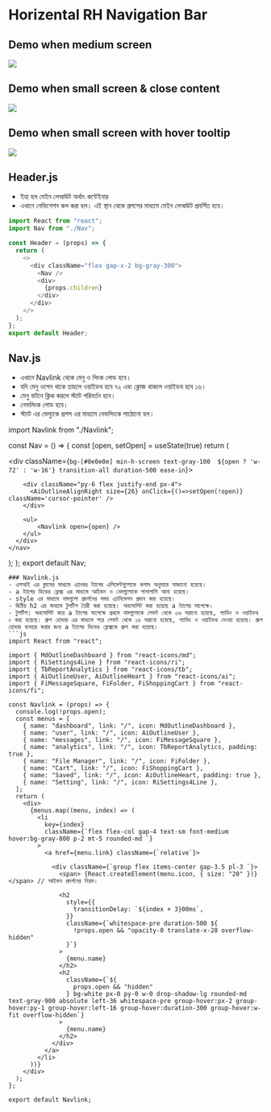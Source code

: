 # Horizental RH Navigation Bar  

## Demo when medium screen
<img src='./images/forMd.jpg' />

## Demo when small screen & close content
<img src='./images/smClose.jpg' />

## Demo when small screen with hover tooltip
<img src='./images/smOpen.jpg' />

## Header.js
- ইহা হল মেইন লেআউট অর্থাৎ কন্টেইনার 
- এখানে নেভিগেশন কল করা হল। এই স্থান থেকে প্রপসের মাধ্যমে মেইন লেআউট প্রদর্শিত হবে।
```js
import React from "react";
import Nav from "./Nav";

const Header = (props) => {
  return (
    <>
      <div className="flex gap-x-2 bg-gray-300">
        <Nav />
        <div>
          {props.children}
        </div>
      </div>
    </>
  );
};
export default Header;
```
## Nav.js
- এখানে Navlink থেকে মেনু ও লিংক লোড হবে। 
- যদি মেনু ওপেন থাকে তাহলে ওয়াইডথ হবে ৭২ এবং ক্লোজ থাকলে ওয়াইডথ হবে ১৬।
- মেনু বাটনে ক্লিক করলে স্ট্যাট পরিবর্তন হবে।
- নেভলিংক লোড হবে।
- স্ট্যাট এর ভেল্যুকে প্রপস এর মাধ্যমে নেভলিংকে পাঠোনো হল। 

import Navlink from "./Navlink";

const Nav = () => {
    const [open, setOpen] = useState(true)
  return (
    <nav>
      <div className={`bg-[#0e0e0e] min-h-screen text-gray-100  ${open ? 'w-72' : 'w-16'} transition-all duration-500 ease-in`}>

        <div className="py-6 flex justify-end px-4">
          <AiOutlineAlignRight size={26} onClick={()=>setOpen(!open)} className='cursor-pointer' />
        </div>

        <ul>
            <Navlink open={open} />
        </ul>
      </div>
    </nav>
  );
};
export default Nav;
```
### Navlink.js
- এলআই এর ক্লাসের মাধ্যমে এ্যাংকর ট্যাগের এলিমেন্টগুলোকে কলাম অনুসারে সাজানো হয়েছে।
- a ট্যাগের ডিভের ফ্লেক্স এর মাধ্যমে আইকন ও নেমগুলোকে পাশাপাশি আনা হয়েছে।
- style এর মাধ্যমে নামগুলো প্রদর্শনের সময় এ্যানিমেশন প্রদান করা হয়েছে।
- দ্বিতীয় h2 এর মাধ্যমে ‍টুলটিপ তৈরী করা হয়েছে। অবসোলিট করা হয়েছে a ট্যাগের সাপেক্ষে। 
- টুলটিপ: অবসোলিট করে a ট্যাগের সাপেক্ষে প্রথমে নামগুলোকে লেফট থেকে ৩৬ সরানো হয়েছে, প্যাডিং ও ওয়াইডথ ০ করা হয়েছে। গ্রুপ হোভার এর মাধ্যমে পরে লেফট থেকে ১৬ সরানো হয়েছে, প্যাডিং ও ওয়াইডথ দেওয়া হয়েছে। গ্রুপ হোভার ব্যবহার করার জন্য a ট্যাগের ডিভের ফ্লেক্সকে গ্রুপ করা হয়েছে। 
```js
import React from "react";

import { MdOutlineDashboard } from "react-icons/md";
import { RiSettings4Line } from "react-icons/ri";
import { TbReportAnalytics } from "react-icons/tb";
import { AiOutlineUser, AiOutlineHeart } from "react-icons/ai";
import { FiMessageSquare, FiFolder, FiShoppingCart } from "react-icons/fi";

const Navlink = (props) => {
  console.log(!props.open);
  const menus = [
    { name: "dashboard", link: "/", icon: MdOutlineDashboard },
    { name: "user", link: "/", icon: AiOutlineUser },
    { name: "messages", link: "/", icon: FiMessageSquare },
    { name: "analytics", link: "/", icon: TbReportAnalytics, padding: true },
    { name: "File Manager", link: "/", icon: FiFolder },
    { name: "Cart", link: "/", icon: FiShoppingCart },
    { name: "Saved", link: "/", icon: AiOutlineHeart, padding: true },
    { name: "Setting", link: "/", icon: RiSettings4Line },
  ];
  return (
    <div>
      {menus.map((menu, index) => (
        <li
          key={index}
          className={`flex flex-col gap-4 text-sm font-medium hover:bg-gray-800 p-2 mt-5 rounded-md `}
        >
          <a href={menu.link} className={`relative`}>

            <div className={`group flex items-center gap-3.5 pl-3 `}>
              <span> {React.createElement(menu.icon, { size: "20" })}</span> // আইকন প্রদর্শনের নিয়ম।

              <h2
                style={{
                  transitionDelay: `${index + 3}00ms`, 
                }}
                className={`whitespace-pre duration-500 ${
                  !props.open && "opacity-0 translate-x-28 overflow-hidden"
                }`}
              >
                {menu.name}
              </h2>
              <h2
                className={`${
                  props.open && "hidden"
                } bg-white px-0 py-0 w-0 drop-shadow-lg rounded-md text-gray-900 absolute left-36 whitespace-pre group-hover:px-2 group-hover:py-1 group-hover:left-16 group-hover:duration-300 group-hover:w-fit overflow-hidden`}
              >
                {menu.name}
              </h2>
            </div>
          </a>
        </li>
      ))}
    </div>
  );
};

export default Navlink;


```